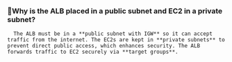 ### 🔹Why is the ALB placed in a public subnet and EC2 in a private subnet?


      The ALB must be in a **public subnet with IGW** so it can accept traffic from the internet. The EC2s are kept in **private subnets** to prevent direct public access, which enhances security. The ALB forwards traffic to EC2 securely via **target groups**.
